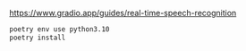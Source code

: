 https://www.gradio.app/guides/real-time-speech-recognition

```bash
poetry env use python3.10
poetry install
```